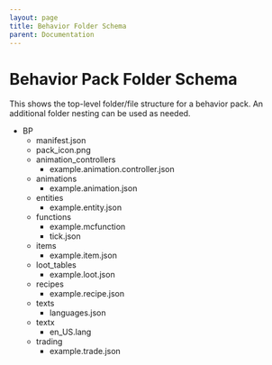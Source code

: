 ```yaml
---
layout: page
title: Behavior Folder Schema
parent: Documentation
---
```


# Behavior Pack Folder Schema

This shows the top-level folder/file structure for a behavior pack. An additional folder nesting can be used as needed.

<!--
I also manually reordered, so files in the BP directory are at the top.

BP/manifest.json
BP/pack_icon.png
BP/animations/example.animation.json
BP/animation_controllers/example.animation.controller.json
BP/entities/example.entity.json
BP/functions/example.mcfunction
BP/functions/tick.json
BP/items/example.item.json
BP/loot_tables/example.loot.json
BP/recipes/example.recipe.json
BP/texts/languages.json
BP/textx/en_US.lang
BP/trading/example.trade.json
-->

<div markdown="0" class="folder-structure">
    <ul>
        <li><span class="folder">BP</span>
            <ul>
                <li><span class="file">manifest.json</span></li>
                <li><span class="image">pack_icon.png</span></li>
                <li><span class="folder">animation_controllers</span>
                    <ul>
                        <li><span class="file">example.animation.controller.json</span></li>
                    </ul>
                </li>
                <li><span class="folder">animations</span>
                    <ul>
                        <li><span class="file">example.animation.json</span></li>
                    </ul>
                </li>
                <li><span class="folder">entities</span>
                    <ul>
                        <li><span class="file">example.entity.json</span></li>
                    </ul>
                </li>
                <li><span class="folder">functions</span>
                    <ul>
                        <li><span class="file">example.mcfunction</span></li>
                        <li><span class="file">tick.json</span></li>
                    </ul>
                </li>
                <li><span class="folder">items</span>
                    <ul>
                        <li><span class="file">example.item.json</span></li>
                    </ul>
                </li>
                <li><span class="folder">loot_tables</span>
                    <ul>
                        <li><span class="file">example.loot.json</span></li>
                    </ul>
                </li>
                <li><span class="folder">recipes</span>
                    <ul>
                        <li><span class="file">example.recipe.json</span></li>
                    </ul>
                </li>
                <li><span class="folder">texts</span>
                    <ul>
                        <li><span class="file">languages.json</span></li>
                    </ul>
                </li>
                <li><span class="folder">textx</span>
                    <ul>
                        <li><span class="file">en_US.lang</span></li>
                    </ul>
                </li>
                <li><span class="folder">trading</span>
                    <ul>
                        <li><span class="file">example.trade.json</span></li>
                    </ul>
                </li>
            </ul>
        </li>
    </ul>
</div>
